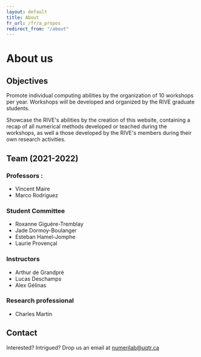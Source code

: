 ```yaml
---
layout: default
title: About
fr_url: /fr/a_propos
redirect_from: "/about"
---
```

# About us
## Objectives
Promote individual computing abilities by the organization of 10 workshops per year. Workshops will be developed and organized by the RIVE graduate students.

Showcase the RIVE's abilities by the creation of this website, containing a recap of all numerical methods developed or teached during the workshops, as well a those developed by the RIVE's members during their own research activities.

## Team (2021-2022)
### Professors :
- Vincent Maire
- Marco Rodriguez

### Student Committee
- Roxanne Giguère-Tremblay
- Jade Dormoy-Boulanger
- Esteban Hamel-Jomphe
- Laurie Provençal

### Instructors
- Arthur de Grandpré
- Lucas Deschamps
- Alex Gélinas

### Research professional
- Charles Martin

## Contact
Interested? Intrigued? Drop us an email at <a href = "mailto:numerilab@uqtr.ca">numerilab@uqtr.ca</a>
